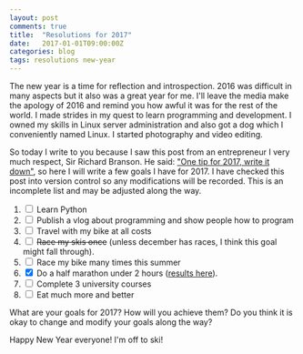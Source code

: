 ```yaml
---
layout: post
comments: true
title:  "Resolutions for 2017"
date:   2017-01-01T09:00:00Z
categories: blog
tags: resolutions new-year
---
```

The new year is a time for reflection and introspection. 2016 was difficult in many aspects but it also was a great year for me. I'll leave the media make the apology of 2016 and remind you how awful it was for the rest of the world. 
I made strides in my quest to learn programming and development. 
I owned my skills in Linux server administration and also got a dog which I conveniently named Linux. I started photography and video editing.

So today I write to you because I saw this post from an entrepreneur I very much respect, Sir Richard Branson. 
He said: ["One tip for 2017, write it down"](https://www.virgin.com/richard-branson/my-one-tip-2017-write-it-down), so here I will write a few goals I have for 2017. 
I have checked this post into version control so any modifications will be recorded. This is an incomplete list and may be adjusted along the way.

1. <input type="checkbox" /> Learn Python
2. <input type="checkbox" /> Publish a vlog about programming and show people how to program
3. <input type="checkbox" /> Travel with my bike at all costs
4. <input type="checkbox" /> ~~Race my skis once~~ (unless december has races, I think this goal might fall through).
5. <input type="checkbox" /> Race my bike many times this summer
6. <input type="checkbox" checked="checked" /> Do a half marathon under 2 hours ([results here](https://www.sportstats.ca/display-results.xhtml?raceid=42853&status=results&lastname=devisscher)).
7. <input type="checkbox" /> Complete 3 university courses
8. <input type="checkbox" /> Eat much more and better

What are your goals for 2017? How will you achieve them? Do you think it is okay to change and modify your goals along the way?

Happy New Year everyone! I'm off to ski!
